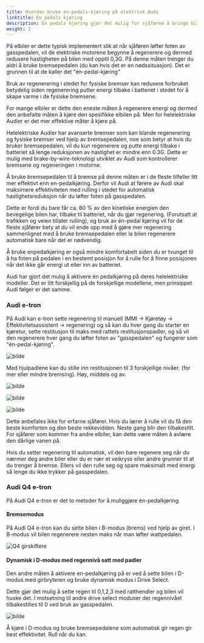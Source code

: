 ```yaml
---
title: Hvordan bruke en-pedals-kjøring på elektrisk Audi
linktitle: En pedals kjøring
description: Én pedals kjøring gjør det mulig for sjåførem å bringe bilen til full stopp uten å bruke bremsepedalen. Dette er også mulig på helelektriske Audier.
weight: 2
---
```


På elbiler er dette typisk implementert slik at når sjåføren løfter foten av gasspedalen, vil de elektriske motorene begynne å regenerere og dermed redusere hastigheten på bilen med opptil 0,3G. På denne måten trenger du aldri å bruke bremsepedalen (du kan hvis det er en nødssituasjon). Det er grunnen til at de kaller det "én-pedal-kjøring"

Bruk av regenerering i stedet for fysiske bremser kan redusere forbruket betydelig siden regenerering putter energi tilbake i batteriet i stedet for å skape varme i de fysiske bremsene.

For mange elbiler er dette den eneste måten å regenerere energi og dermed den anbefalte måten å kjøre den spesifikke elbilen på. Men for helelektriske Audier er det mer effektive måter å kjøre på.

Helelektriske Audier har avanserte bremser som kan blande regenerering og fysiske bremser ved hjelp av bremsepedalen, noe som betyr at hvis du bruker bremsepedalen, vil du kun regenerere og putte energi tilbake i batteriet så lenge reduksjonen av hastighet er mindre enn 0.3G. Dette er mulig med brake-by-wire-teknologi utviklet av Audi som kontrollerer bremsene og regeneringen i motorne.

Å bruke bremsepedalen til å bremse på denne måten er i de fleste tilfeller litt mer effektivt enn en-pedalkjøring. Derfor vil Audi at førere av Audi  skal maksimere effektiviteten med rulling i stedet for automatisk hastighetsreduksjon når du løfter foten på gasspedalen.

Dette er fordi du bare får ca. 80 % av den kinetiske energien den bevegelige bilen har, tilbake til batteriet, når du gjør regenering. (Forutsatt at trafikken og veien tillater rulling), og bruk av én-pedal kjøring vil for de fleste sjåfører bety at du vil ende opp med å gjøre mer regenering sammenlignet med å bruke bremsepedalen eller la bilen regenerere automatisk bare når det er nødvendig.

Å bruke enpedalkjøring er også mindre komfortabelt siden du er tvunget til å ha foten på pedalen i en bestemt posisjon for å rulle for å finne posisjonen når det ikke går energi ut eller inn av batteriet.

Audi har gjort det mulig å aktivere én pedalkjøring på deres helelektriske modeller. Det er litt forskjellig på de forskjellige modellene, men prinsippet Audi følger er det samme.

### Audi e-tron

På Audi kan e-tron sette regenering til manuell (MMI -> Kjøretøy -> Effektivitetsassistent -> regenering) og så kan du hver gang du starter en kjøretur, sette restitusjon til maks med rattets restitusjonspadler, og så vil den regenerere hver gang du løfter foten av "gasspedalen" og fungerer som "én-pedal-kjøring".

![bilde](https://media.electrichasgoneaudi.net/multimedia/guides/onepedaldriving/recuperationmode.png "Recuperation mode")

Med hjulpadlene kan du stille inn restitusjonen til 3 forskjellige nivåer. (for mer eller mindre bremsing). Høy, middels og av.

![bilde](https://media.electrichasgoneaudi.net/multimedia/guides/onepedaldriving/paddleleft.png "Venstre padle for å øke regen.")

![bilde](https://media.electrichasgoneaudi.net/multimedia/guides/onepedaldriving/paddleright.png "Høyre padle for å redusere regen.")

![bilde](https://media.electrichasgoneaudi.net/multimedia/guides/onepedaldriving/regenlevel.png "Dette viser hvordan regen er på 50 % på maks.")

Dette anbefales ikke for erfarne sjåfører. Hvis du lærer å rulle vil du få den beste komforten og den beste rekkevidden.
Neste gang blir den tilbakestilt. For sjåfører som kommer fra andre elbiler, kan dette være måten å avlære den dårlige vanen på.

Hvis du setter regenering til automatisk, vil den bare regenere seg når du nærmer deg andre biler eller du er nær et veikryss eller andre grunner til at du trenger å bremse. Ellers vil den rulle seg og spare maksimalt med energi så lenge du ikke trykker på gasspedalen.

### Audi Q4 e-tron

På Audi Q4 e-tron er det to metoder for å muliggjøre én-pedalkjøring

#### Bremsemodus

På Audi Q4 e-tron kan du sette bilen i B-modus (brems) ved hjelp av giret. I B-modus vil bilen regenerere nesten maks når man løfter wattpedalen.

![Q4 girskiftere](https://media.electrichasgoneaudi.net/multimedia/guides/onepedaldriving/q4shifter.jpg "Girskifter Audi Q4 med D/B-modus")

#### Dynamisk i D-modus med regennivå satt med padler

Den andre måten å aktivere en-pedalkjøring på er ved å sette bilen i D-modus med girbryteren og bruke dynamisk modus i Drive Select.

Dette gjør det mulig å sette regen til 0,1,2,3 med ratthendler og bilen vil huske det. I motsetning til andre drive select moduser der regennivået tilbakestilles til 0 ved bruk av gasspedalen.

![bilde](https://media.electrichasgoneaudi.net/multimedia/guides/onepedaldriving/regenlevelq4.jpg "De grønne søylene til høyre for D viser regennivået satt i dynamisk modus i drive select")

Å kjøre i D-modus og bruke bremsepedalene som automatisk gir regen gir best effektivitet. Rull når du kan.